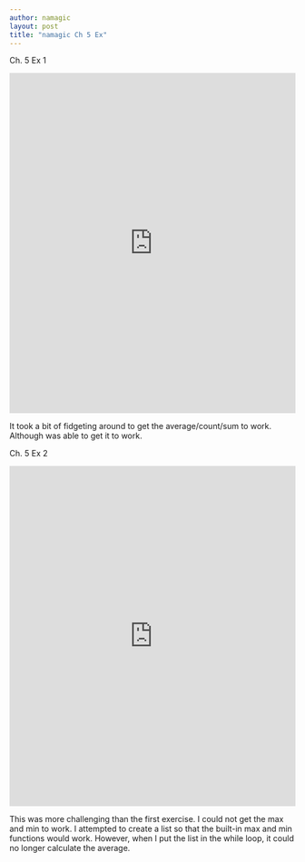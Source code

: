 ```yaml
---
author: namagic
layout: post
title: "namagic Ch 5 Ex"
---
```


Ch. 5 Ex 1
<iframe src="https://trinket.io/embed/python/11495fd08f" width="100%" height="600" frameborder="0" marginwidth="0" marginheight="0" allowfullscreen></iframe>

It took a bit of fidgeting around to get the average/count/sum to work. Although was able to get it to work.


Ch. 5 Ex 2
<iframe src="https://trinket.io/embed/python/1ec3c4048e" width="100%" height="600" frameborder="0" marginwidth="0" marginheight="0" allowfullscreen></iframe>

This was more challenging than the first exercise. I could not get the max and min to work. I attempted to create a list so that the built-in max and min functions would work. However, when I put the list in the while loop, it could no longer calculate the average. 

